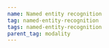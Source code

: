 ```yaml
---
name: Named entity recognition
tag: named-entity-recognition
tags: named-entity-recognition
parent_tag: modality
---
```


